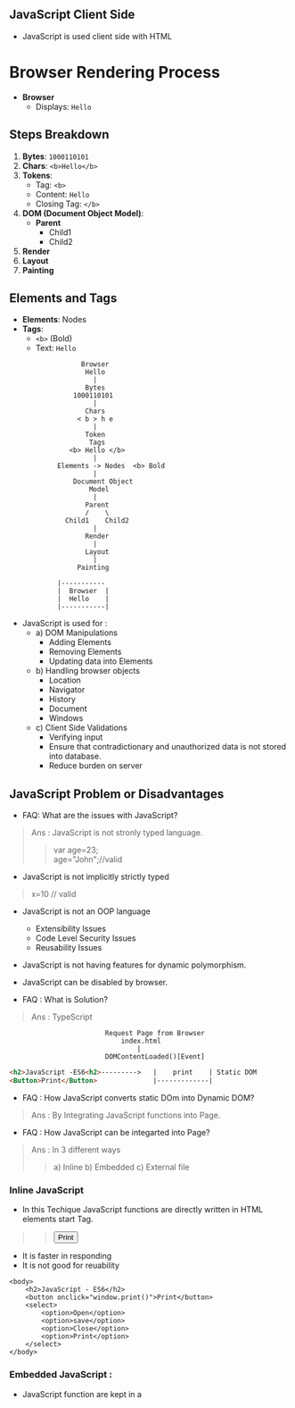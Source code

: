 ## JavaScript Client Side
- JavaScript is used client side with HTML

# Browser Rendering Process

- **Browser**
    - Displays: `Hello`
    
## Steps Breakdown

1. **Bytes**: `1000110101`
2. **Chars**: `<b>Hello</b>`
3. **Tokens**: 
    - Tag: `<b>`
    - Content: `Hello`
    - Closing Tag: `</b>`
4. **DOM (Document Object Model)**:
    - **Parent**
        - Child1
        - Child2
5. **Render**
6. **Layout**
7. **Painting**

## Elements and Tags

- **Elements**: Nodes
- **Tags**: 
    - `<b>` (Bold)
    - Text: `Hello`

```
                  Browser
                   Hello
                     |
                   Bytes
                1000110101
                     |
                   Chars
                 < b > h e
                     |
                   Token
                    Tags
               <b> Hello </b>
                     |
            Elements -> Nodes  <b> Bold
                     |
                Document Object
                    Model
                     |
                   Parent
                   /    \
              Child1    Child2
                     |
                   Render
                     |
                   Layout
                     |
                 Painting
                
            |----------- 
            |  Browser  |
            |  Hello    |
            |-----------|
```      
- JavaScript is used for :
   - a) DOM Manipulations
        - Adding Elements
        - Removing Elements
        - Updating data into Elements
  - b) Handling browser objects
       - Location
       - Navigator
       - History
       - Document
       - Windows
  - c) Client Side Validations
      - Verifying input
      - Ensure that contradictionary and unauthorized data is not stored into database.
      - Reduce burden on server

## JavaScript Problem or Disadvantages
- FAQ: What are the issues with JavaScript?
> Ans : JavaScript is not stronly typed language.  
>>var age=23;  
>age="John";//valid


- JavaScript is not implicitly strictly typed
> x=10 // valid

- JavaScript is not an OOP language
  - Extensibility Issues
  - Code Level Security Issues
  - Reusability Issues

- JavaScript is not having features for dynamic polymorphism.

- JavaScript can be disabled by browser.

- FAQ : What is Solution?
> Ans : TypeScript

                            Request Page from Browser
                                index.html
                                    |
                            DOMContentLoaded()[Event]
                            

```HTML Code                        |-------------|
<h2>JavaScript -ES6<h2>--------->   |    print    | Static DOM
<Button>Print</Button>              |-------------|
```

- FAQ : How JavaScript converts static DOm into Dynamic DOM?
> Ans : By Integrating JavaScript functions into Page.
- FAQ : How JavaScript can be integarted into Page?
> Ans : In 3 different ways
>> a) Inline b) Embedded c) External file

### Inline JavaScript
- In this Techique JavaScript functions are directly written in HTML elements start Tag.
>> <button onclick="window.print()"> Print</button>
- It is faster in responding
- It is not good for reuability
```
<body>
    <h2>JavaScript - ES6</h2>
    <button onclick="window.print()">Print</button>
    <select>
        <option>Open</option>
        <option>save</option>
        <option>Close</option>
        <option>Print</option>
    </select>
</body>
```

### Embedded JavaScript :
- JavaScript function are kept in a <script> container and can be accessed from any element.
- You can reuse the functions.
- The script container can be in <head> or <body>
- You have to define function in <script> container
```
<!DOCTYPE html>
<html lang="en">
<head>
    <meta charset="UTF-8">
    <meta name="viewport" content="width=device-width, initial-scale=1.0">
    <title>Document</title>
    <script>
        function PrintPage(){
            window.print();
        }
    </script>
</head>
<body>
    <h2>JavaScript - ES6</h2>
    <button onclick="PrintPage()">Print</button>
    <button onclick="PrintPage()">Print Page</button>
</body>
</html>
```
- it is slower when compared to inline.
- FAQ : what is difference between script in head and body?
> Ans: Script in head section is intended to load into browser menory and later accessed by page when ever required.  
> Script in body section is instended to load into page directly ,it is not in memory of browser.

